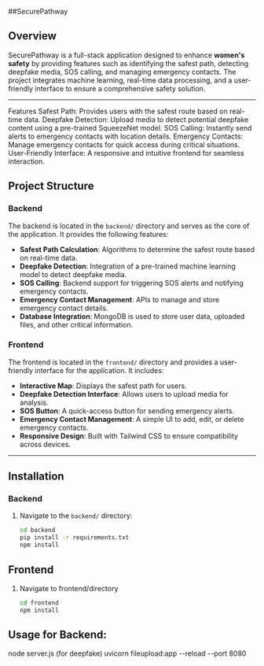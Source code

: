 ##SecurePathway

## Overview
SecurePathway is a full-stack application designed to enhance **women's safety** by providing features such as identifying the safest path, detecting deepfake media, SOS calling, and managing emergency contacts. The project integrates machine learning, real-time data processing, and a user-friendly interface to ensure a comprehensive safety solution.

---
Features
Safest Path: Provides users with the safest route based on real-time data.
Deepfake Detection: Upload media to detect potential deepfake content using a pre-trained SqueezeNet model.
SOS Calling: Instantly send alerts to emergency contacts with location details.
Emergency Contacts: Manage emergency contacts for quick access during critical situations.
User-Friendly Interface: A responsive and intuitive frontend for seamless interaction.


## Project Structure

### Backend
The backend is located in the `backend/` directory and serves as the core of the application. It provides the following features:
- **Safest Path Calculation**: Algorithms to determine the safest route based on real-time data.
- **Deepfake Detection**: Integration of a pre-trained machine learning model to detect deepfake media.
- **SOS Calling**: Backend support for triggering SOS alerts and notifying emergency contacts.
- **Emergency Contact Management**: APIs to manage and store emergency contact details.
- **Database Integration**: MongoDB is used to store user data, uploaded files, and other critical information.

### Frontend
The frontend is located in the `frontend/` directory and provides a user-friendly interface for the application. It includes:
- **Interactive Map**: Displays the safest path for users.
- **Deepfake Detection Interface**: Allows users to upload media for analysis.
- **SOS Button**: A quick-access button for sending emergency alerts.
- **Emergency Contact Management**: A simple UI to add, edit, or delete emergency contacts.
- **Responsive Design**: Built with Tailwind CSS to ensure compatibility across devices.

---

## Installation

### Backend
1. Navigate to the `backend/` directory:
   ```sh
   cd backend
   pip install -r requirements.txt
   npm install

## Frontend
1. Navigate to frontend/directory
    ```sh
    cd frontend
    npm install

## Usage for Backend:
node server.js 
(for deepfake) uvicorn  fileupload:app --reload --port 8080